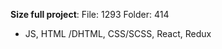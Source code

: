 **Size full project**: File: 1293 Folder: 414
- JS, HTML /DHTML, CSS/SCSS, React, Redux


<!---
sunnywizard/sunnywizard is a ✨ special ✨ repository because its `README.md` (this file) appears on your GitHub profile.
You can click the Preview link to take a look at your changes.
--->
